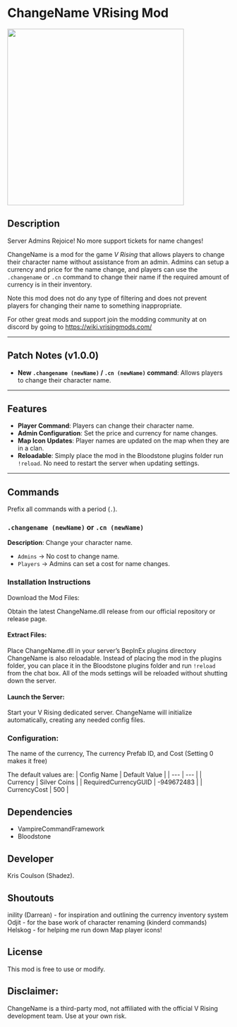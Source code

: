 # ChangeName VRising Mod
<img src="https://github.com/user-attachments/assets/081eee78-2c61-4b8f-8d67-fba37bb6928b" width=400px height="400px">


## Description
Server Admins Rejoice! No more support tickets for name changes!

ChangeName is a mod for the game *V Rising* that allows players to change their character name without assistance from an admin.
Admins can setup a currency and price for the name change, and players can use the `.changename` or `.cn` command to change their name if the required amount of currency is in their inventory.

Note this mod does not do any type of filtering and does not prevent players for changing their name to something inappropriate.


For other great mods and support join the modding community at on discord by going to https://wiki.vrisingmods.com/

---

## Patch Notes (v1.0.0)
- **New `.changename (newName)` / `.cn (newName)` command**: Allows players to change their character name.


---

## Features
- **Player Command**: Players can change their character name.
- **Admin Configuration**: Set the price and currency for name changes.
- **Map Icon Updates**: Player names are updated on the map when they are in a clan.
- **Reloadable**: Simply place the mod in the Bloodstone plugins folder run `!reload`. No need to restart the server when updating settings.

---

## Commands
Prefix all commands with a period (`.`).

### `.changename (newName)` or `.cn (newName)`
**Description**: Change your character name.
- `Admins` → No cost to change name.
- `Players` → Admins can set a cost for name changes.



### Installation Instructions

Download the Mod Files:

Obtain the latest ChangeName.dll release from our official repository or release page.

#### Extract Files:

Place ChangeName.dll in your server’s BepInEx plugins directory
ChangeName is also reloadable. Instead of placing the mod in the plugins folder, you can place it in the Bloodstone plugins folder and run `!reload` from the chat box. All of the mods settings will be reloaded without shutting down the server.

#### Launch the Server:

Start your V Rising dedicated server. ChangeName will initialize automatically, creating any needed config files.

### Configuration:
The name of the currency, The currency Prefab ID, and Cost (Setting 0 makes it free) 

The default values are:
| Config Name | Default Value |
| --- | --- |
| Currency | Silver Coins |
| RequiredCurrencyGUID | -949672483 |
| CurrencyCost | 500 |

## Dependencies
- VampireCommandFramework
- Bloodstone

## Developer
Kris Coulson (Shadez).

## Shoutouts
inility (Darrean) - for inspiration and outlining the currency inventory system
Odjit - for the base work of character renaming (kinderd commands)
Helskog - for helping me run down Map player icons!

## License
This mod is free to use or modify.

## Disclaimer:
ChangeName is a third-party mod, not affiliated with the official V Rising development team. Use at your own risk.

